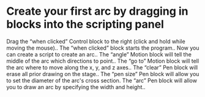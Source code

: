 # Create your first arc by dragging in blocks into the scripting panel

Drag the “when clicked” Control block to the right (click and hold while moving the mouse).. The “when clicked” block starts the program.. Now you can create a script to create an arc.. The “angle” Motion block will tell the middle of the arc which directions to point.. The “go to” Motion block will tell the arc where to move along the x, y, and z axes.. The “clear” Pen block will erase all prior drawing on the stage.. The “pen size” Pen block will allow you to set the diameter of the arc's cross section. The “arc” Pen block will allow you to draw an arc by specifying the width and height..
